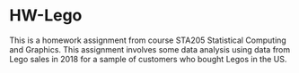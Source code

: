 # HW-Lego

This is a homework assignment from course STA205 Statistical Computing and Graphics. This assignment involves some data analysis using data from Lego sales in 2018 for a sample of customers who bought Legos in the US.
